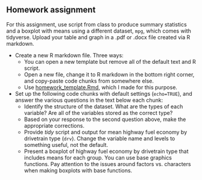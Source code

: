 ## Homework assignment 



For this assignment, use script from class to produce summary statistics and a boxplot with means using a different dataset, `mpg`, which comes with tidyverse. Upload your table and graph in a .pdf or .docx file created via R markdown. 

* Create a new R markdown file. 
Three ways:
  - You can open a new template but remove all of the default text and R script.
  - Open a new file, change it to R markdown in the bottom right corner, and copy-paste code chunks from somewhere else.
  - Use [homework_template.Rmd](https://github.com/devanmcg/IntroRangeR/blob/master/homework_template.Rmd), which I made for this purpose.
* Set up the following code chunks with default settings (`echo=TRUE`), and answer the various questions in the text below each chunk:
  - Identify the structure of the dataset. 
  What are the types of each variable?
  Are all of the variables stored as the correct type?
  - Based on your response to the second question above, make the appropriate corrections.
  - Provide *tidy* script and output for mean highway fuel economy by drivetrain type (`drv`). 
  Change the variable name and levels to something useful, not the default.
  - Present a boxplot of highway fuel economy by drivetrain type that includes means for each group. 
  You can use base graphics functions. 
  Pay attention to the issues around factors vs. characters when making boxplots with base functions. 

